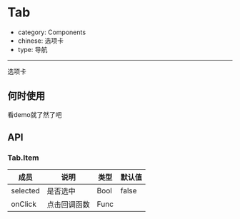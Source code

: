 # Tab

- category: Components
- chinese: 选项卡
- type: 导航

---

选项卡

## 何时使用

看demo就了然了吧

## API

### Tab.Item
| 成员        | 说明           | 类型               | 默认值       |
|------------|----------------|--------------------|--------------|
| selected    | 是否选中        | Bool |  false  |
| onClick    |  点击回调函数     | Func |    |  |
